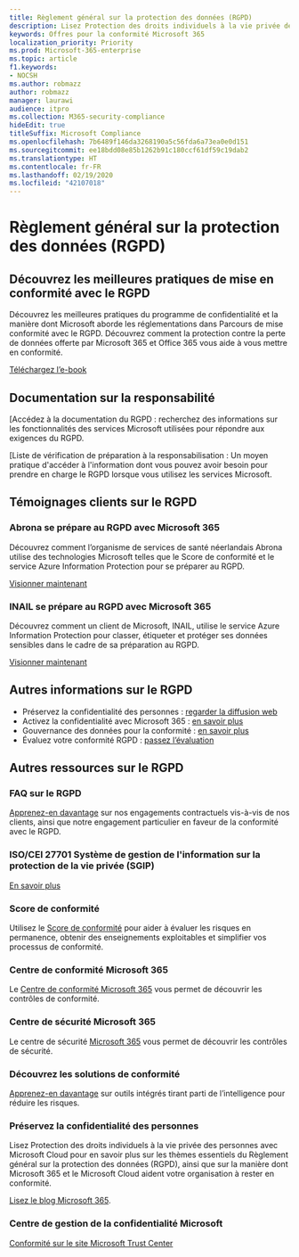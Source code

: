 ```yaml
---
title: Règlement général sur la protection des données (RGPD)
description: Lisez Protection des droits individuels à la vie privée des personnes avec Microsoft Cloud pour en savoir plus sur les thèmes essentiels du Règlement général sur la protection des données (RGPD), ainsi que sur la manière dont Microsoft 365 et le Microsoft Cloud aident votre organisation à rester en conformité.
keywords: Offres pour la conformité Microsoft 365
localization_priority: Priority
ms.prod: Microsoft-365-enterprise
ms.topic: article
f1.keywords:
- NOCSH
ms.author: robmazz
author: robmazz
manager: laurawi
audience: itpro
ms.collection: M365-security-compliance
hideEdit: true
titleSuffix: Microsoft Compliance
ms.openlocfilehash: 7b6489f146da3268190a5c56fda6a73ea0e0d151
ms.sourcegitcommit: ee18bdd08e85b1262b91c180ccf61df59c19dab2
ms.translationtype: HT
ms.contentlocale: fr-FR
ms.lasthandoff: 02/19/2020
ms.locfileid: "42107018"
---
```

# <a name="general-data-protection-regulation-gdpr"></a>Règlement général sur la protection des données (RGPD)

## <a name="learn-about-gdpr-compliance-best-practices"></a>Découvrez les meilleures pratiques de mise en conformité avec le RGPD

Découvrez les meilleures pratiques du programme de confidentialité et la manière dont Microsoft aborde les réglementations dans Parcours de mise conformité avec le RGPD. Découvrez comment la protection contre la perte de données offerte par Microsoft 365 et Office 365 vous aide à vous mettre en conformité.

[Téléchargez l’e-book](https://go.microsoft.com/fwlink/p/?linkid=2048383)

## <a name="accountability-documentation"></a>Documentation sur la responsabilité

[Accédez à la documentation du RGPD : recherchez des informations sur les fonctionnalités des services Microsoft utilisées pour répondre aux exigences du RGPD.

[Liste de vérification de préparation à la responsabilisation : Un moyen pratique d'accéder à l'information dont vous pouvez avoir besoin pour prendre en charge le RGPD lorsque vous utilisez les services Microsoft.

## <a name="gdpr-customer-stories"></a>Témoignages clients sur le RGPD

### <a name="abrona-prepares-for-gdpr-with-microsoft-365"></a>Abrona se prépare au RGPD avec Microsoft 365

Découvrez comment l’organisme de services de santé néerlandais Abrona utilise des technologies Microsoft telles que le Score de conformité et le service Azure Information Protection pour se préparer au RGPD.

[Visionner maintenant](https://go.microsoft.com/fwlink/p/?linkid=2048705)

### <a name="inail-prepares-for-gdpr-with-microsoft-365"></a>INAIL se prépare au RGPD avec Microsoft 365

Découvrez comment un client de Microsoft, INAIL, utilise le service Azure Information Protection pour classer, étiqueter et protéger ses données sensibles dans le cadre de sa préparation au RGPD.

[Visionner maintenant](https://go.microsoft.com/fwlink/p/?linkid=2048894)

## <a name="more-information-on-gdpr"></a>Autres informations sur le RGPD

- Préservez la confidentialité des personnes : [regarder la diffusion web](https://go.microsoft.com/fwlink/p/?linkid=2048711)
- Activez la confidentialité avec Microsoft 365 : [en savoir plus](https://go.microsoft.com/fwlink/p/?linkid=2048712)
- Gouvernance des données pour la conformité : [en savoir plus](https://go.microsoft.com/fwlink/p/?linkid=2052751)
- Évaluez votre conformité RGPD : [passez l’évaluation](https://go.microsoft.com/fwlink/?linkid=2048712)

## <a name="additional-gdpr-resources"></a>Autres ressources sur le RGPD

### <a name="gdpr-faq"></a>FAQ sur le RGPD

[Apprenez-en davantage](https://www.microsoft.com/trust-center/privacy/gdpr-faqs) sur nos engagements contractuels vis-à-vis de nos clients, ainsi que notre engagement particulier en faveur de la conformité avec le RGPD.

### <a name="isoiec-27701-privacy-information-management-system-pims"></a>ISO/CEI 27701 Système de gestion de l'information sur la protection de la vie privée (SGIP)

[En savoir plus](offering-iso-27701.md)

### <a name="compliance-score"></a>Score de conformité

Utilisez le [Score de conformité](compliance-score.md) pour aider à évaluer les risques en permanence, obtenir des enseignements exploitables et simplifier vos processus de conformité.

### <a name="microsoft-365-compliance-center"></a>Centre de conformité Microsoft 365

Le [Centre de conformité Microsoft 365](microsoft-365-compliance-center.md) vous permet de découvrir les contrôles de conformité.

### <a name="microsoft-365-security-center"></a>Centre de sécurité Microsoft 365

Le centre de sécurité [Microsoft 365](https://docs.microsoft.com/microsoft-365/security/mtp/overview-security-center) vous permet de découvrir les contrôles de sécurité.

### <a name="discover-compliance-solutions"></a>Découvrez les solutions de conformité

[Apprenez-en davantage](https://products.office.com/business/security-and-compliance/compliance-solutions) sur outils intégrés tirant parti de l’intelligence pour réduire les risques.

### <a name="safeguard-individual-privacy"></a>Préservez la confidentialité des personnes

Lisez Protection des droits individuels à la vie privée des personnes avec Microsoft Cloud pour en savoir plus sur les thèmes essentiels du Règlement général sur la protection des données (RGPD), ainsi que sur la manière dont Microsoft 365 et le Microsoft Cloud aident votre organisation à rester en conformité.

[Lisez le blog Microsoft 365](https://go.microsoft.com/fwlink/p/?linkid=2048733).

### <a name="microsoft-trust-center"></a>Centre de gestion de la confidentialité Microsoft

[Conformité sur le site Microsoft Trust Center](https://www.microsoft.com/trust-center/compliance/compliance-overview)
